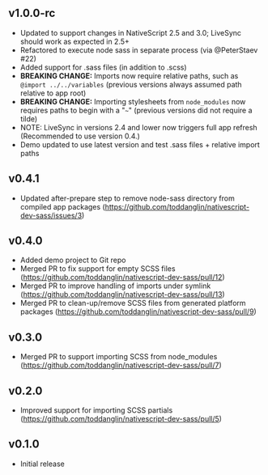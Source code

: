 ## v1.0.0-rc

- Updated to support changes in NativeScript 2.5 and 3.0; LiveSync should work as expected in 2.5+
- Refactored to execute node sass in separate process (via @PeterStaev #22)
- Added support for .sass files (in addition to .scss)
- **BREAKING CHANGE:** Imports now require relative paths, such as `@import ../../variables` (previous versions always assumed path relative to app root)
- **BREAKING CHANGE:** Importing stylesheets from `node_modules` now requires paths to begin with a "`~`" (previous versions did not require a tilde)
- NOTE: LiveSync in versions 2.4 and lower now triggers full app refresh (Recommended to use version 0.4.)
- Demo updated to use latest version and test .sass files + relative import paths

## v0.4.1

- Updated after-prepare step to remove node-sass directory from compiled app packages (https://github.com/toddanglin/nativescript-dev-sass/issues/3)

## v0.4.0

- Added demo project to Git repo
- Merged PR to fix support for empty SCSS files (https://github.com/toddanglin/nativescript-dev-sass/pull/12)
- Merged PR to improve handling of imports under symlink (https://github.com/toddanglin/nativescript-dev-sass/pull/13)
- Merged PR to clean-up/remove SCSS files from generated platform packages (https://github.com/toddanglin/nativescript-dev-sass/pull/9)

## v0.3.0

- Merged PR to support importing SCSS from node_modules (https://github.com/toddanglin/nativescript-dev-sass/pull/7)

## v0.2.0

- Improved support for importing SCSS partials (https://github.com/toddanglin/nativescript-dev-sass/pull/5)

## v0.1.0

- Initial release